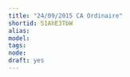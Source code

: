 ```yaml
---
title: "24/09/2015 CA Ordinaire"
shortid: S1AhE3TbW
alias: 
model: 
tags: 
node: 
draft: yes
--- 
```

 